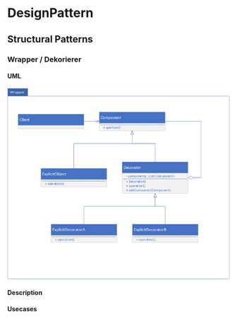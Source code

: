 # DesignPattern
## Structural Patterns
### Wrapper / Dekorierer

#### UML
![WrapperUML](img/Wrapper.png)

#### Description

#### Usecases
